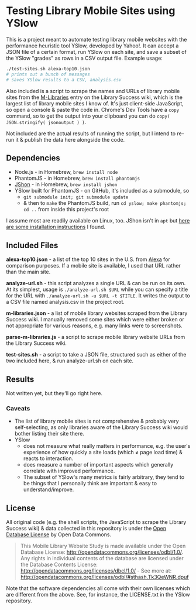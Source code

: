 # Testing Library Mobile Sites using YSlow

This is a project meant to automate testing library mobile websites with the performance heuristic tool YSlow, developed by Yahoo!. It can accept a JSON file of a certain format, run YSlow on each site, and save a subset of the YSlow "grades" as rows in a CSV output file. Example usage:

```sh
./test-sites.sh alexa-top10.json
# prints out a bunch of messages
# saves YSlow results to a CSV, analysis.csv
```

Also included is a script to scrape the names and URLs of library mobile sites from the [M-Libraries](http://www.libsuccess.org/index.php?title=M-Libraries#Mobile_interfaces_.28and.2For_OPACS.29) entry on the Library Success wiki, which is the largest list of library mobile sites I know of. It's just client-side JavaScript, so open a console & paste the code in. Chrome's Dev Tools have a `copy` command, so to get the output into your clipboard you can do `copy( JSON.stringify( jsonoutput ) )`.

Not included are the actual results of running the script, but I intend to re-run it & publish the data here alongside the code.

## Dependencies

- Node.js - in Homebrew, `brew install node`
- PhantomJS - in Homebrew, `brew install phantomjs`
- [JShon](http://kmkeen.com/jshon/) - in Homebrew, `brew install jshon`
- YSlow built for PhantomJS - on GitHub, it's included as a submodule, so
  - `git submodule init; git submodule update`
  - & then to `make` the PhantomJS build, run `cd yslow; make phantomjs; cd ..` from inside this project's root

I assume most are readily available on Linux, too. JShon isn't in `apt` but [here are some installation instructions](http://wiki.alfresco-shell-tools.googlecode.com/git-history/8bd1a104496176b737d9f4056651a18234b4df99/InstallationGuide.wiki) I found.

## Included Files

**alexa-top10.json** - a list of the top 10 sites in the U.S. from [Alexa](http://www.alexa.com/topsites/countries/US) for comparison purposes. If a mobile site is available, I used that URL rather than the main site.

**analyze-url.sh** - this script analyzes a single URL & can be run on its own. At its simplest, usage is `./analyze-url.sh $URL` while you can specify a title for the URL with `./analyze-url.sh -u $URL -t $TITLE`. It writes the output to a CSV file named analysis.csv in the project root.

**m-libraries.json** - a list of mobile library websites scraped from the Library Success wiki. I manually removed some sites which were either broken or not appropriate for various reasons, e.g. many links were to screenshots.

**parse-m-libraries.js** - a script to scrape mobile library website URLs from the Library Success wiki.

**test-sites.sh** - a script to take a JSON file, structured such as either of the two included here, & run analyze-url.sh on each site.

## Results

Not written yet, but they'll go right here.

### Caveats

- The list of library mobile sites is not comprehensive & probably very self-selecting, as only libraries aware of the Library Success wiki would bother listing their site there.
- YSlow
  - does not measure what really matters in performance, e.g. the user's experience of how quickly a site loads (which ≠ page load time) & reacts to interaction.
  - does measure a number of important aspects which generally correlate with improved performance.
  - The subset of YSlow's many metrics is fairly arbitrary, they tend to be things that I personally think are important & easy to understand/improve.

## License

All original code (e.g. the shell scripts, the JavaScript to scrape the Library Success wiki) & data collected in this repository is under the [Open Database License](http://opendatacommons.org/licenses/odbl/) by Open Data Commons.

> This Mobile Library Website Study is made available under the Open Database License: http://opendatacommons.org/licenses/odbl/1.0/. Any rights in individual contents of the database are licensed under the Database Contents License: http://opendatacommons.org/licenses/dbcl/1.0/ - See more at: http://opendatacommons.org/licenses/odbl/#sthash.Tk3QeWNR.dpuf

Note that the software dependencies all come with their own licenses which are different from the above. See, for instance, the LICENSE.txt in the YSlow repository.
